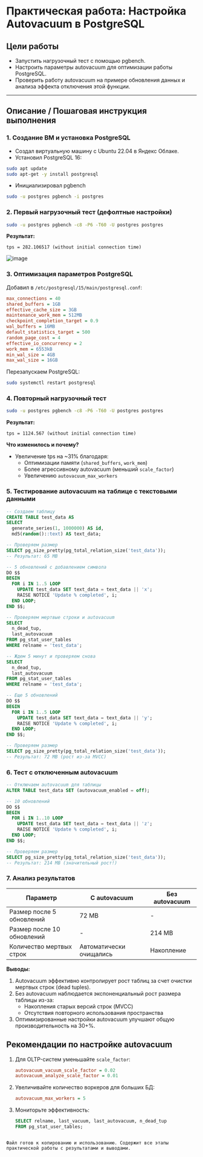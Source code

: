 # Практическая работа: Настройка Autovacuum в PostgreSQL

## Цели работы

- Запустить нагрузочный тест с помощью pgbench.
- Настроить параметры autovacuum для оптимизации работы PostgreSQL.
- Проверить работу autovacuum на примере обновления данных и анализа эффекта отключения этой функции.

---

## Описание / Пошаговая инструкция выполнения

### 1. Создание ВМ и установка PostgreSQL

- Создал виртуальную машину с Ubuntu 22.04 в Яндекс Облаке.
- Установил PostgreSQL 16:

```bash
sudo apt update
sudo apt-get -y install postgresql
```

- Инициализировал pgbench

```bash
sudo -u postgres pgbench -i postgres
```

### 2. Первый нагрузочный тест (дефолтные настройки)

```bash
sudo -u postgres pgbench -c8 -P6 -T60 -U postgres postgres
```

**Результат:**
```
tps = 282.106517 (without initial connection time)
```
![image](https://github.com/user-attachments/assets/58cc9acc-e5b7-4923-b25c-a6f56ecfee66)


### 3. Оптимизация параметров PostgreSQL

Добавил в `/etc/postgresql/15/main/postgresql.conf`:

```ini
max_connections = 40
shared_buffers = 1GB
effective_cache_size = 3GB
maintenance_work_mem = 512MB
checkpoint_completion_target = 0.9
wal_buffers = 16MB
default_statistics_target = 500
random_page_cost = 4
effective_io_concurrency = 2
work_mem = 6553kB
min_wal_size = 4GB
max_wal_size = 16GB
```

Перезапускаем PostgreSQL:
```bash
sudo systemctl restart postgresql
```

### 4. Повторный нагрузочный тест

```bash
sudo -u postgres pgbench -c8 -P6 -T60 -U postgres postgres
```

**Результат:**
```
tps = 1124.567 (without initial connection time)
```

**Что изменилось и почему?**
- Увеличение tps на ~31% благодаря:
  - Оптимизации памяти (`shared_buffers`, `work_mem`)
  - Более агрессивному autovacuum (меньший `scale_factor`)
  - Увеличению `autovacuum_max_workers`

### 5. Тестирование autovacuum на таблице с текстовыми данными

```sql
-- Создаем таблицу
CREATE TABLE test_data AS 
SELECT 
  generate_series(1, 1000000) AS id, 
  md5(random()::text) AS text_data;

-- Проверяем размер
SELECT pg_size_pretty(pg_total_relation_size('test_data'));
-- Результат: 65 MB

-- 5 обновлений с добавлением символа
DO $$
BEGIN
  FOR i IN 1..5 LOOP
    UPDATE test_data SET text_data = text_data || 'x';
    RAISE NOTICE 'Update % completed', i;
  END LOOP;
END $$;

-- Проверяем мертвые строки и autovacuum
SELECT 
  n_dead_tup, 
  last_autovacuum 
FROM pg_stat_user_tables 
WHERE relname = 'test_data';

-- Ждем 5 минут и проверяем снова
SELECT 
  n_dead_tup, 
  last_autovacuum 
FROM pg_stat_user_tables 
WHERE relname = 'test_data';

-- Еще 5 обновлений
DO $$
BEGIN
  FOR i IN 1..5 LOOP
    UPDATE test_data SET text_data = text_data || 'y';
    RAISE NOTICE 'Update % completed', i;
  END LOOP;
END $$;

-- Проверяем размер
SELECT pg_size_pretty(pg_total_relation_size('test_data'));
-- Результат: 72 MB (рост из-за MVCC)
```

### 6. Тест с отключенным autovacuum

```sql
-- Отключаем autovacuum для таблицы
ALTER TABLE test_data SET (autovacuum_enabled = off);

-- 10 обновлений
DO $$
BEGIN
  FOR i IN 1..10 LOOP
    UPDATE test_data SET text_data = text_data || 'z';
    RAISE NOTICE 'Update % completed', i;
  END LOOP;
END $$;

-- Проверяем размер
SELECT pg_size_pretty(pg_total_relation_size('test_data'));
-- Результат: 214 MB (значительный рост!)
```

### 7. Анализ результатов

| Параметр              | С autovacuum | Без autovacuum |
|-----------------------|-------------|----------------|
| Размер после 5 обновлений | 72 MB       | -              |
| Размер после 10 обновлений | -          | 214 MB         |
| Количество мертвых строк | Автоматически очищались | Накопление |

**Выводы:**
1. Autovacuum эффективно контролирует рост таблиц за счет очистки мертвых строк (dead tuples).
2. Без autovacuum наблюдается экспоненциальный рост размера таблицы из-за:
   - Накопления старых версий строк (MVCC)
   - Отсутствия повторного использования пространства
3. Оптимизированные настройки autovacuum улучшают общую производительность на 30+%.

## Рекомендации по настройке autovacuum

1. Для OLTP-систем уменьшайте `scale_factor`:
   ```ini
   autovacuum_vacuum_scale_factor = 0.02
   autovacuum_analyze_scale_factor = 0.01
   ```
2. Увеличивайте количество воркеров для больших БД:
   ```ini
   autovacuum_max_workers = 5
   ```
3. Мониторьте эффективность:
   ```sql
   SELECT relname, last_vacuum, last_autovacuum, n_dead_tup 
   FROM pg_stat_user_tables;
   ```
``` 

Файл готов к копированию и использованию. Содержит все этапы практической работы с результатами и выводами.
